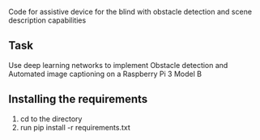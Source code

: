 Code for assistive device for the blind with obstacle detection and scene description capabilities

## Task
Use deep learning networks to implement Obstacle detection and Automated image captioning on a Raspberry Pi 3 Model B

## Installing the requirements
1. cd to the directory
2. run pip install -r requirements.txt
